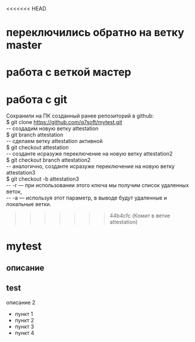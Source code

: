 <<<<<<< HEAD
# переключились обратно на ветку master
работа с веткой мастер
=======
# работа с git
Сохранили на ПК созданный ранее репозиторий в github:  
$ git clone https://github.com/q7soft/mytest.git  
-- создадим новую ветку attestation  
$ git branch attestation  
-- сделаем ветку  attestation активной  
$ git checkout attestation  
-- созданте исразуже переключение на новую ветку attestation2  
$ git checkout branch attestation2  
-- аналогично, созданте исразуже переключение на новую ветку attestation3  
$ git checkout -b attestation3  
--  -r — при использовании этого ключа мы получим список удаленных веток,  
--  -a — используя этот параметр, в выводе будут удаленные и локальные ветки.  

>>>>>>> 44b4cfc (Комит в ветке attestation)

# mytest
описание
---
## test
описание 2

* пункт  1
* пункт  2
* пункт  3
* пункт  4
